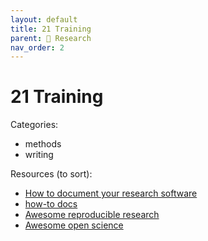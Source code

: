 ```yaml
---
layout: default
title: 21 Training
parent: 🔎 Research
nav_order: 2
---
```


# 21 Training

Categories:

- methods
- writing

Resources (to sort):

- [How to document your research software](https://coderefinery.github.io/documentation/)
- [how-to docs](https://nashpy.readthedocs.io/en/stable/contributing/how-to/index.html)
- [Awesome reproducible research](https://github.com/leipzig/awesome-reproducible-research?tab=readme-ov-file)
- [Awesome open science](https://github.com/ZoranPandovski/awesome-open-science)
